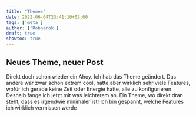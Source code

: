 ```yaml
---
title: "Themes"
date: 2022-06-04T23:41:10+02:00
tags: ['meta']
author: ['Robnarok']
draft: true
showtoc: true
---
```


## Neues Theme, neuer Post

Direkt doch schon wieder ein Ahoy. Ich hab das Theme geändert. Das andere war
zwar schon extrem cool, hatte aber wirklich sehr viele Features, wofür ich
gerade keine Zeit oder Energie hatte, alle zu konfigurieren. Deshalb fange ich
jetzt mit was leichterem an. Ein Theme, wo direkt dran steht, dass es irgendwie
minimaler ist! Ich bin gespannt, welche Features ich wirklich vermissen werde 

